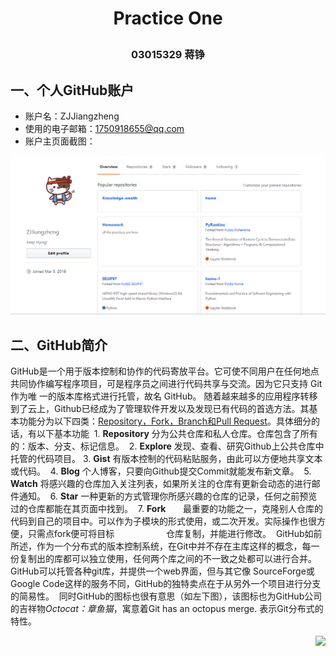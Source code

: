 # <p align="center">**Practice One**</p>
### <p align="center">03015329 蒋铮</p>

## 一、个人GitHub账户
- 账户名：ZJJiangzheng
- 使用的电子邮箱：1750918655@qq.com
- 账户主页面截图：
<img src="https://raw.githubusercontent.com/ZJJiangzheng/home/master/G%7DA6(5FFKXOQI~WZUN35S%5DS.png">

## 二、GitHub简介
  GitHub是一个用于版本控制和协作的代码寄放平台。它可使不同用户在任何地点共同协作编写程序项目，可是程序员之间进行代码共享与交流。因为它只支持 Git 作为唯 一的版本库格式进行托管，故名 GitHub。
  随着越来越多的应用程序转移到了云上，Github已经成为了管理软件开发以及发现已有代码的首选方法。其基本功能分为以下四类：<u>Repository，Fork，Branch和Pull Request</u>。具体细分的话，有以下基本功能
  1. **Repository**  分为公共仓库和私人仓库。仓库包含了所有的：版本、分支、标记信息。
  2. **Explore**     发现、查看、研究Github上公共仓库中托管的代码项目。
  3. **Gist**        有版本控制的代码粘贴服务，由此可以方便地共享文本或代码。
  4. **Blog**        个人博客，只要向Github提交Commit就能发布新文章。
  5. **Watch**       将感兴趣的仓库加入关注列表，如果所关注的仓库有更新会动态的进行邮件通知。
  6. **Star**        一种更新的方式管理你所感兴趣的仓库的记录，任何之前预览过的仓库都能在其页面中找到。
  7. **Fork**        最重要的功能之一，克隆别人仓库的代码到自己的项目中。可以作为子模块的形式使用，或二次开发。实际操作也很方便，只需点fork便可将目标                      仓库复制，并能进行修改。
  GitHub如前所述，作为一个分布式的版本控制系统，在Git中并不存在主库这样的概念，每一份复制出的库都可以独立使用，任何两个库之间的不一致之处都可以进行合并。GitHub可以托管各种git库，并提供一个web界面，但与其它像 SourceForge或Google Code这样的服务不同，GitHub的独特卖点在于从另外一个项目进行分支的简易性。
  同时GitHub的图标也很有意思（如左下图），该图标也为GitHub公司的吉祥物*Octocat：章鱼猫*，寓意着Git has an octopus merge. 表示Git分布式的特性。
<p align="right"><img src="http://ww2.sinaimg.cn/large/805ed88bgw1eer19wm3d7j20640640sp.jpg"></p>

